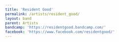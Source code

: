 ```yaml
---
title: 'Resident Good'
permalink: /artists/resident_good/
layout: band
parent: Artists
bandcamp: 'https://residentgood.bandcamp.com/'
facebook: 'https://www.facebook.com/residentgood/'
---
```

